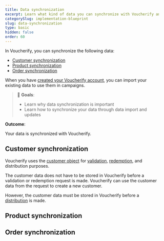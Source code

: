 ```yaml
---
title: Data synchronization
excerpt: Learn what kind of data you can synchronize with Voucherify and how you can do this
categorySlug: implementation-blueprint
slug: data-synchronization
type: basic
hidden: false
order: 60
---
```


In Voucherify, you can synchronize the following data:
- [Customer synchronization](#customer-synchronization)
- [Product synchronization](#product-synchronization)
- [Order synchronization](#order-synchronization)
<!-- - [Campaigns and vouchers](#campaigns-and-vouchers) -->

When you have [created your Voucherify account](doc:getting-started), you can import your existing data to use them in campaigns.

> 📘 **Goals**:
>
> - Learn why data synchronization is important
> - Learn how to synchronize your data through data import and updates

**Outcome**:

Your data is synchronized with Voucherify.

<!-- Trying this approach for a test. If it's liked, we can add it throughout the docs. Otherwise, I'll delete it. -->

## Customer synchronization

Voucherify uses the [customer object](ref:customer-object) for [validation](ref:validation-object), [redemption](ref:redemption-object), and distribution purposes.

The customer data does not have to be stored in Voucherify before a validation or redemption request is made. Voucherify can use the customer data from the request to create a new customer.

However, the customer data must be stored in Voucherify before a [distribution](https://support.voucherify.io/article/19-how-does-the-distribution-manager-work "Getting started with distributions") is made.

## Product synchronization

## Order synchronization

<!-- ## Campaigns and vouchers -->
